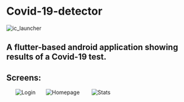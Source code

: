 # Covid-19-detector 
![ic_launcher](https://user-images.githubusercontent.com/97244341/218289743-ca72e31e-026a-4030-b2d4-8852472d58a1.png)

## A flutter-based android application showing results of a Covid-19 test.

## Screens:
&nbsp;&nbsp; &nbsp; &nbsp;![Login](https://user-images.githubusercontent.com/97244341/218289918-b858e5fe-e822-4fd8-8673-2132de9ca8e8.jpg) &nbsp;&nbsp; &nbsp; &nbsp;![Homepage](https://user-images.githubusercontent.com/97244341/218290022-fc318265-06a1-4a0e-9200-3089f0e8045a.jpg) &nbsp;&nbsp; &nbsp; &nbsp; ![Stats](https://user-images.githubusercontent.com/97244341/218290026-df54f626-d438-41c3-83e4-c66f50c88f98.jpg)





